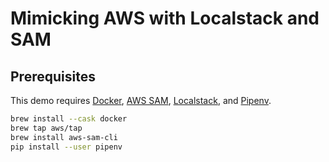 # Mimicking AWS with Localstack and SAM

## Prerequisites

This demo requires [Docker](https://www.docker.com), [AWS SAM](https://docs.aws.amazon.com/serverless-application-model/latest/developerguide/what-is-sam.html), [Localstack](https://localstack.cloud), and [Pipenv](https://pipenv.pypa.io/en/latest/).

```sh
brew install --cask docker
brew tap aws/tap
brew install aws-sam-cli
pip install --user pipenv
```
